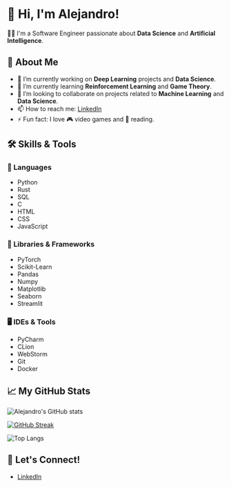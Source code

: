 # 👋 Hi, I'm Alejandro!

👨‍💻 I'm a Software Engineer passionate about **Data Science** and **Artificial Intelligence**.

## 🌟 About Me

- 🔭 I’m currently working on **Deep Learning** projects and **Data Science**.
- 🌱 I’m currently learning **Reinforcement Learning** and **Game Theory**.
- 👯 I’m looking to collaborate on projects related to **Machine Learning** and **Data Science**.
- 📫 How to reach me: [LinkedIn](https://www.linkedin.com/in/alejandro-fernández-camello-0707a41b3/)
- ⚡ Fun fact: I love 🎮 video games and 📕 reading.

## 🛠️ Skills & Tools

### 🔧 Languages

- Python
- Rust
- SQL
- C
- HTML
- CSS
- JavaScript

### 🧰 Libraries & Frameworks

- PyTorch
- Scikit-Learn
- Pandas
- Numpy
- Matplotlib
- Seaborn
- Streamlit

### 🖥️ IDEs & Tools

- PyCharm
- CLion
- WebStorm
- Git
- Docker

## 📈 My GitHub Stats

![Alejandro's GitHub stats](https://github-readme-stats.vercel.app/api?username=alexfdez1010&show_icons=true&theme=radical)

[![GitHub Streak](https://github-readme-streak-stats.herokuapp.com?user=alexfdez1010&theme=radical)](https://git.io/streak-stats)

![Top Langs](https://github-readme-stats.vercel.app/api/top-langs/?username=alexfdez1010&layout=compact&theme=radical)

## 🤝 Let's Connect!

- [LinkedIn](https://www.linkedin.com/in/alejandro-fernández-camello-0707a41b3/)
